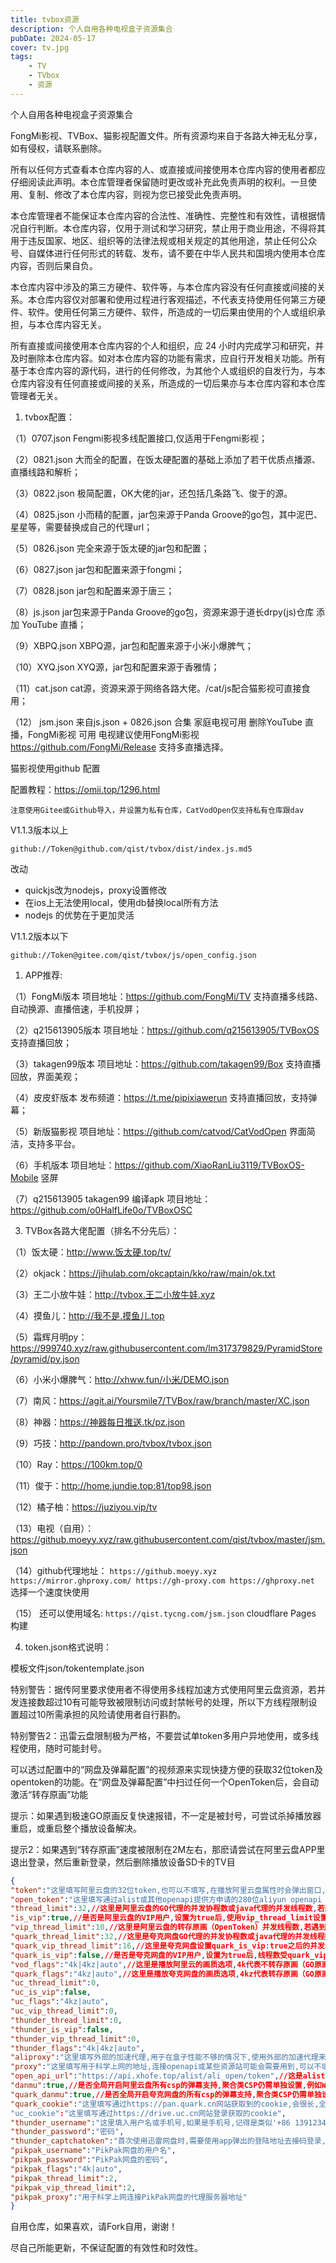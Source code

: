 ```yaml
---
title: tvbox资源
description: 个人自用各种电视盒子资源集合
pubDate: 2024-05-17
cover: tv.jpg
tags: 
    - TV
    - TVbox
    - 资源
---
```


个人自用各种电视盒子资源集合


FongMi影视、TVBox、猫影视配置文件。所有资源均来自于各路大神无私分享，如有侵权，请联系删除。

所有以任何方式查看本仓库内容的人、或直接或间接使用本仓库内容的使用者都应仔细阅读此声明。本仓库管理者保留随时更改或补充此免责声明的权利。一旦使用、复制、修改了本仓库内容，则视为您已接受此免责声明。

本仓库管理者不能保证本仓库内容的合法性、准确性、完整性和有效性，请根据情况自行判断。本仓库内容，仅用于测试和学习研究，禁止用于商业用途，不得将其用于违反国家、地区、组织等的法律法规或相关规定的其他用途，禁止任何公众号、自媒体进行任何形式的转载、发布，请不要在中华人民共和国境内使用本仓库内容，否则后果自负。

本仓库内容中涉及的第三方硬件、软件等，与本仓库内容没有任何直接或间接的关系。本仓库内容仅对部署和使用过程进行客观描述，不代表支持使用任何第三方硬件、软件。使用任何第三方硬件、软件，所造成的一切后果由使用的个人或组织承担，与本仓库内容无关。

所有直接或间接使用本仓库内容的个人和组织，应 24 小时内完成学习和研究，并及时删除本仓库内容。如对本仓库内容的功能有需求，应自行开发相关功能。所有基于本仓库内容的源代码，进行的任何修改，为其他个人或组织的自发行为，与本仓库内容没有任何直接或间接的关系，所造成的一切后果亦与本仓库内容和本仓库管理者无关。

1. tvbox配置：

（1）0707.json  Fengmi影视多线配置接口,仅适用于Fengmi影视；

（2）0821.json  大而全的配置，在饭太硬配置的基础上添加了若干优质点播源、直播线路和解析；

（3）0822.json  极简配置，OK大佬的jar，还包括几条路飞、俊于的源。

（4）0825.json  小而精的配置，jar包来源于Panda Groove的go包，其中泥巴、星星等，需要替换成自己的代理url；

（5）0826.json  完全来源于饭太硬的jar包和配置；

（6）0827.json  jar包和配置来源于fongmi；

（7）0828.json  jar包和配置来源于唐三；

（8）js.json  jar包来源于Panda Groove的go包，资源来源于道长drpy(js)仓库 添加 YouTube 直播；

（9）XBPQ.json  XBPQ源，jar包和配置来源于小米小爆脾气；

（10）XYQ.json  XYQ源，jar包和配置来源于香雅情；

（11）cat.json  cat源，资源来源于网络各路大佬。/cat/js配合猫影视可直接食用；

（12） jsm.json 来自js.json + 0826.json 合集 家庭电视可用 删除YouTube 直播，FongMi影视 可用 电视建议使用FongMi影视 https://github.com/FongMi/Release 支持多直播选择。
 

猫影视使用github 配置

 配置教程：<https://omii.top/1296.html>

`注意使用Gitee或Github导入，并设置为私有仓库，CatVodOpen仅支持私有仓库跟dav`

V1.1.3版本以上

`github://Token@github.com/qist/tvbox/dist/index.js.md5`

改动

* quickjs改为nodejs，proxy设置修改
* 在ios上无法使用local，使用db替换local所有方法
* nodejs 的优势在于更加灵活

V1.1.2版本以下

`github://Token@gitee.com/qist/tvbox/js/open_config.json`

1. APP推荐:

（1）FongMi版本  项目地址：<https://github.com/FongMi/TV> 支持直播多线路、自动换源、直播倍速，手机投屏；

（2）q215613905版本  项目地址：<https://github.com/q215613905/TVBoxOS> 支持直播回放；

（3）takagen99版本  项目地址：<https://github.com/takagen99/Box> 支持直播回放，界面美观；

（4）皮皮虾版本  发布频道：<https://t.me/pipixiawerun> 支持直播回放，支持弹幕；

（5）新版猫影视   项目地址：<https://github.com/catvod/CatVodOpen> 界面简洁，支持多平台。

（6）手机版本  项目地址：<https://github.com/XiaoRanLiu3119/TVBoxOS-Mobile> 竖屏

（7）q215613905 takagen99 编译apk 项目地址：https://github.com/o0HalfLife0o/TVBoxOSC

3. TVBox各路大佬配置（排名不分先后）：

（1）饭太硬：http://www.饭太硬.top/tv/

（2）okjack：https://jihulab.com/okcaptain/kko/raw/main/ok.txt

（3）王二小放牛娃：http://tvbox.王二小放牛娃.xyz

（4）摸鱼儿：http://我不是.摸鱼儿.top

（5）霜辉月明py：https://999740.xyz/raw.githubusercontent.com/lm317379829/PyramidStore/pyramid/py.json

（6）小米小爆脾气：http://xhww.fun/小米/DEMO.json

（7）南风：https://agit.ai/Yoursmile7/TVBox/raw/branch/master/XC.json

（8）神器：https://神器每日推送.tk/pz.json

（9）巧技：http://pandown.pro/tvbox/tvbox.json

（10）Ray：https://100km.top/0

（11）俊于：http://home.jundie.top:81/top98.json

（12）橘子柚：https://juziyou.vip/tv

（13）电视（自用）： <https://github.moeyy.xyz/raw.githubusercontent.com/qist/tvbox/master/jsm.json>

（14）github代理地址： `https://github.moeyy.xyz https://mirror.ghproxy.com/ https://gh-proxy.com https://ghproxy.net` 选择一个速度快使用

（15） 还可以使用域名: `https://qist.tycng.com/jsm.json` cloudflare Pages 构建

4. token.json格式说明：

模板文件json/tokentemplate.json

特别警告：据传阿里要求使用者不得使用多线程加速方式使用阿里云盘资源，若并发连接数超过10有可能导致被限制访问或封禁帐号的处理，所以下方线程限制设置超过10所需承担的风险请使用者自行斟酌。

特别警告2：迅雷云盘限制极为严格，不要尝试单token多用户异地使用，或多线程使用，随时可能封号。

可以透过配置中的“网盘及弹幕配置”的视频源来实现快捷方便的获取32位token及opentoken的功能。在“网盘及弹幕配置”中扫过任何一个OpenToken后，会自动激活“转存原画”功能

提示：如果遇到极速GO原画反复快速报错，不一定是被封号，可尝试杀掉播放器重启，或重启整个播放设备解决。

提示2：如果遇到“转存原画”速度被限制在2M左右，那麽请尝试在阿里云盘APP里退出登录，然后重新登录，然后删除播放设备SD卡的TV目


```json
{
"token":"这里填写阿里云盘的32位token,也可以不填写,在播放阿里云盘属性时会弹出窗口,点击QrCode,用阿里云盘app扫码",
"open_token":"这里填写通过alist或其他openapi提供方申请的280位aliyun openapi token,也可以不写,会自动隐藏转存原画",
"thread_limit":32,//这里是阿里云盘的GO代理的并发协程数或java代理的并发线程数,若遇到账号被限制并发数,请将此数值改为10
"is_vip":true,//是否是阿里云盘的VIP用户,设置为true后,使用vip_thread_limit设置的数值来并发加速。如本设置项目不是true,则自动隐藏"转存原画"
"vip_thread_limit":10,//这里是阿里云盘的转存原画（OpenToken）并发线程数,若遇到账号被限制并发数,请将此数值改为10
"quark_thread_limit":32,//这里是夸克网盘GO代理的并发协程数或java代理的并发线程数,若遇到账号被限制并发数,请将此数值改为10
"quark_vip_thread_limit":16,//这里是夸克网盘设置quark_is_vip:true之后的并发线程数,若遇到账号被限制并发数,请将此数值改为10
"quark_is_vip":false,//是否是夸克网盘的VIP用户,设置为true后,线程数受quark_vip_thread_limit控制
"vod_flags":"4k|4kz|auto",//这里是播放阿里云的画质选项,4k代表不转存原画（GO原画）,4kz代表转存原画,其他都代表预览画质,可选的预览画质包括qhd,fhd,hd,sd,ld,
"quark_flags":"4kz|auto",//这里是播放夸克网盘的画质选项,4kz代表转存原画（GO原画）,其他都代表转码画质,可选的预览画质包括4k,2k,super,high,low,normal
"uc_thread_limit":0,
"uc_is_vip":false,
"uc_flags":"4kz|auto",
"uc_vip_thread_limit":0,
"thunder_thread_limit":0,
"thunder_is_vip":false,
"thunder_vip_thread_limit":0,
"thunder_flags":"4k|4kz|auto",
"aliproxy":"这里填写外部的加速代理,用于在盒子性能不够的情况下,使用外部的加速代理来加速播放,可以不填写",
"proxy":"这里填写用于科学上网的地址,连接openapi或某些资源站可能会需要用到,可以不填写",
"open_api_url":"https://api.xhofe.top/alist/ali_open/token",//这是alist的openapi接口地址,也可使用其他openapi提供商的地址。
"danmu":true,//是否全局开启阿里云盘所有csp的弹幕支持,聚合类CSP仍需单独设置,例如Wogg,Wobg
"quark_danmu":true,//是否全局开启夸克网盘的所有csp的弹幕支持,聚合类CSP仍需单独设置,例如Wogg,Wobg
"quark_cookie":"这里填写通过https://pan.quark.cn网站获取到的cookie,会很长,全数填入即可。"
"uc_cookie":"这里填写通过https://drive.uc.cn网站登录获取的cookie",
"thunder_username":"这里填入用户名或手机号,如果是手机号,记得是类似'+86 139123457'这样的格式,+86后有空格才对",
"thunder_password":"密码",
"thunder_captchatoken":"首次使用迅雷网盘时,需要使用app弹出的登陆地址去接码登录,并获取captchaToken,具体方法参考alist网站的文档:https://alist.nn.ci/zh/guide/drivers/thunder.html",
"pikpak_username":"PikPak网盘的用户名",
"pikpak_password":"PikPak网盘的密码",
"pikpak_flags":"4k|auto",
"pikpak_thread_limit":2,
"pikpak_vip_thread_limit":2,
"pikpak_proxy":"用于科学上网连接PikPak网盘的代理服务器地址"
}
```

自用仓库，如果喜欢，请Fork自用，谢谢！

尽自己所能更新，不保证配置的有效性和时效性。
